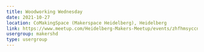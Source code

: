 ```yaml
---
title: Woodworking Wednesday
date: 2021-10-27
location: CoMakingSpace (Makerspace Heidelberg), Heidelberg
link: https://www.meetup.com/Heidelberg-Makers-Meetup/events/zhfhmsyccnbkc/
usergroup: makershd
type: usergroup
---
```

